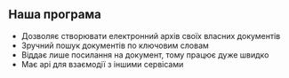 <h2>Наша програма</h2>
<ul>
<li>Дозволяє створювати електронний архів своїх власних документів</li>
<li>Зручний пошук документів по ключовим словам</li>
<li>Віддає лише посилання на документ, тому працює дуже швидко</li>
<li>Має api для взаємодії з іншими сервісами</li>
</ul>
